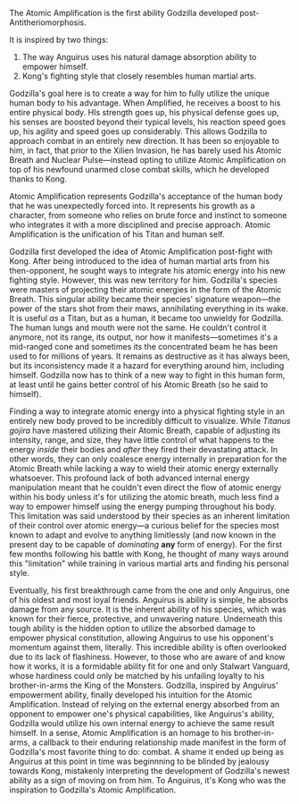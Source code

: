 The Atomic Amplification is the first ability Godzilla developed post-Antitheriomorphosis. 

It is inspired by two things:
1. The way Anguirus uses his natural damage absorption ability to empower himself. 
2. Kong's fighting style that closely resembles human martial arts. 

Godzilla's goal here is to create a way for him to fully utilize the unique human body to his advantage. When Amplified, he receives a boost to his entire physical body. HIs strength goes up, his physical defense goes up, his senses are boosted beyond their typical levels, his reaction speed goes up, his agility and speed goes up considerably. This allows Godzilla to approach combat in an entirely new direction. It has been so enjoyable to him, in fact, that prior to the Xilien Invasion, he has barely used his Atomic Breath and Nuclear Pulse—instead opting to utilize Atomic Amplification on top of his newfound unarmed close combat skills, which he developed thanks to Kong.

Atomic Amplification represents Godzilla's acceptance of the human body that he was unexpectedly forced into. It represents his growth as a character, from someone who relies on brute force and instinct to someone who integrates it with a more disciplined and precise approach. Atomic Amplification is the unification of his Titan and human self.

Godzilla first developed the idea of Atomic Amplification post-fight with Kong. After being introduced to the idea of human martial arts from his then-opponent, he sought ways to integrate his atomic energy into his new fighting style. However, this was new territory for him. Godzilla's species were masters of projecting their atomic energies in the form of the Atomic Breath. This singular ability became their species' signature weapon—the power of the stars shot from their maws, annihilating everything in its wake. It is useful *as* a Titan, but as a human, it became too unwieldy for Godzilla. The human lungs and mouth were not the same. He couldn't control it anymore, not its range, its output, nor how it manifests—sometimes it's a mid-ranged cone and sometimes its the concentrated beam he has been used to for millions of years. It remains as destructive as it has always been, but its inconsistency made it a hazard for everything around him, including himself. Godzilla now has to think of a new way to fight in this human form, at least until he gains better control of his Atomic Breath (so he said to himself). 

Finding a way to integrate atomic energy into a physical fighting style in an entirely new body proved to be incredibly difficult to visualize. While *Titanus gojira* have mastered utilizing their Atomic Breath, capable of adjusting its intensity, range, and size, they have little control of what happens to the energy *inside* their bodies and *after* they fired their devastating attack. In other words, they can only coalesce energy internally in preparation for the Atomic Breath while lacking a way to wield their atomic energy externally whatsoever. This profound lack of both advanced internal energy manipulation meant that he couldn't even direct the flow of atomic energy within his body unless it's for utilizing the atomic breath, much less find a way to empower himself using the energy pumping throughout his body. This limitation was said understood by their species as an inherent limitation of their control over atomic energy—a curious belief for the species most known to adapt and evolve to anything limitlessly (and now known in the present day to be capable of *dominating* **any** form of energy). For the first few months following his battle with Kong, he thought of many ways around this "limitation" while training in various martial arts and finding his personal style. 

Eventually, his first breakthrough came from the one and only Anguirus, one of his oldest and most loyal friends. Anguirus is ability is simple, he absorbs damage from any source. It is the inherent ability of his species, which was known for their fierce, protective, and unwavering nature. Underneath this tough ability is the hidden option to utilize the absorbed damage to empower physical constitution, allowing Anguirus to use his opponent's momentum against them, literally. This incredible ability is often overlooked due to its lack of flashiness. However, to those who are aware of and know how it works, it is a formidable ability fit for one and only Stalwart Vanguard, whose hardiness could only be matched by his unfailing loyalty to his brother-in-arms the King of the Monsters. Godzilla, inspired by Anguirus' empowerment ability, finally developed his intuition for the Atomic Amplification. Instead of relying on the external energy absorbed from an opponent to empower one's physical capabilities, like Anguirus's ability, Godzilla would utilize his own internal energy to achieve the same result himself. In a sense, Atomic Amplification is an homage to his brother-in-arms, a callback to their enduring relationship made manifest in the form of Godzilla's most favorite thing to do: combat. A shame it ended up being as Anguirus at this point in time was beginnning to be blinded by jealousy towards Kong, mistakenly interpreting the development of Godzilla's newest ability as a sign of moving on from him. To Anguirus, it's Kong who was the inspiration to Godzilla's Atomic Amplification.